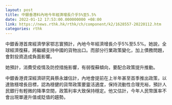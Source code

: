 ```yaml
---
layout: post
title: 中銀香港料內地今年經濟增長介乎5%至5.5%
date: 2022-01-12 17:53:00.000000000 +08:00
link: https://news.rthk.hk/rthk/ch/component/k2/1628557-20220112.htm
categories: rthk
---
```


中銀香港首席經濟學家鄂志寰預計，內地今年經濟增長介乎5%至5.5%。她說，全球經濟復蘇，將繼續支持中國的貨物出口。而部分行業政策變化，加上債務問題，會對投資造成負面影響。

她預計，消費受疫情及防控措施影響，有弱復蘇傾向，要配合政策提升推動。

中銀香港資深經濟研究員蔡永雄估計，內地會提前在上半年甚至首季推出政策，以達致穩增長目標，認為穩健的貨幣政策要靈活適度，保持流動性合理充裕，預計人民銀行有輕微的降準空間，政策利率大致保持穩定。他又估計，今年人民幣匯率不會出現單邊升值或貶值的趨勢。
